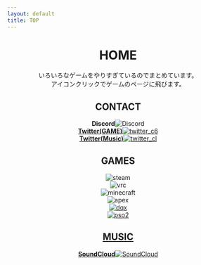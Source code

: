 ```yaml
---
layout: default
title: TOP
---
```


<header>
  <h1>HOME</h1>
  <p>
    いろいろなゲームをやりすぎているのでまとめています。</br>
    アイコンクリックでゲームのページに飛びます。
  </p>
  <h2>CONTACT</h2>
  <div class="box alt">
    <div class="row uniform">
      <div class="2u"><span class="image fit"><strong>Discord</strong><img src="images/top_discord.jpg" alt="Discord"/></span></div>
      <div class="2u"><a href="https://twitter.com/c6cl_" target="_blank" rel="noopener noreferrer"><span class="image fit"><strong>Twitter(GAME)</strong><img src="images/top_twitter_c6.png" alt="twitter_c6"/></span></a></div>
      <div class="2u"><a href="https://twitter.com/COOK_iE_" target="_blank" rel="noopener noreferrer"><span class="image fit"><strong>Twitter(Music)</strong><img src="images/top_twitter_cl.png" alt="twitter_cl"/></span></a></div>
    </div>
  </div>
  <h2>GAMES</h2>
  <div class="box alt">
    <div class="row uniform">
      <div class="2u"><span class="image fit"><img src="images/top_steam.png" alt="steam" /></span></div>
      <div class="2u"><span class="image fit"><img src="images/top_vrc.jpg" alt="vrc" /></span></div>
      <div class="2u$"><span class="image fit"><img src="images/top_minecraft.png" alt="minecraft" /></span></div>
      <div class="2u"><span class="image fit"><img src="images/Apexlegends_logo.png" alt="apex" /></span></div>
      <div class="2u"><a href="https://hiroba.dqx.jp/sc/character/503265589265/" target="_blank" rel="noopener noreferrer"><span class="image fit"><img src="images/top_dqx.png" alt="dqx" /></span></div>
      <div class="2u"><span class="image fit"><img src="images/top_pso.png" alt="pso2" /></span></div>
    </div>
  </div>
  <h2>MUSIC</h2>
  <div class="box alt">
    <div class="row uniform">
      <div class="2u"><a href="https://soundcloud.com/cookie_1dsprst" target="_blank" rel="noopener noreferrer"><span class="image fit"><strong>SoundCloud</strong><img src="images/top_soundcloud.jpg" alt="SoundCloud"/></span></a></div>
    </div>
  </div>
</header>
